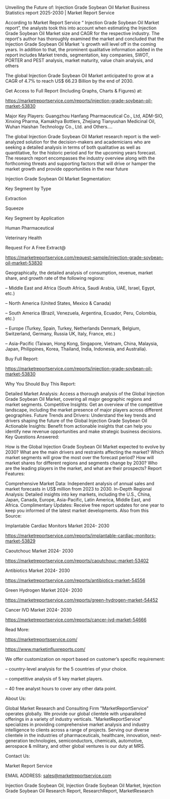 Unveiling the Future of: Injection Grade Soybean Oil Market Business Statistics report 2025-2030 | Market Report Service

According to Market Report Service “ Injection Grade Soybean Oil Market report”, the analysts took this into account when estimating the Injection Grade Soybean Oil Market size and CAGR for the respective industry. The report's author has thoroughly examined the market and concluded that the Injection Grade Soybean Oil Market 's growth will level off in the coming years. In addition to that, the prominent qualitative information added in the report includes Market trends, segmentation, key companies, SWOT, PORTER and PEST analysis, market maturity, value chain analysis, and others

The global Injection Grade Soybean Oil Market anticipated to grow at a CAGR of 4.7% to reach US$ 66.23 Billion by the end of 2030.

Get Access to Full Report (Including Graphs, Charts & Figures) at:

https://marketreportservice.com/reports/injection-grade-soybean-oil-market-53830

Major Key Players: Guangzhou Hanfang Pharmaceutical Co., Ltd, ADM-SIO, Xinxing Pharma, Kamakhya Bottlers, Zhejiang Tianyushan Medicinal Oil, Wuhan Haishan Technology Co., Ltd. and Others….

The global Injection Grade Soybean Oil Market research report is the well-analyzed solution for the decision-makers and academicians who are seeking a detailed analysis in terms of both qualitative as well as quantitative, for the historic period and for the upcoming years forecast. The research report encompasses the industry overview along with the forthcoming threats and supporting factors that will drive or hamper the market growth and provide opportunities in the near future

Injection Grade Soybean Oil Market Segmentation:

Key Segment by Type

Extraction

Squeeze

Key Segment by Application

Human Pharmaceutical

Veterinary Health

Request For A Free Extract@

https://marketreportservice.com/request-sample/injection-grade-soybean-oil-market-53830

Geographically, the detailed analysis of consumption, revenue, market share, and growth rate of the following regions:

– Middle East and Africa (South Africa, Saudi Arabia, UAE, Israel, Egypt, etc.)

– North America (United States, Mexico & Canada)

– South America (Brazil, Venezuela, Argentina, Ecuador, Peru, Colombia, etc.)

– Europe (Turkey, Spain, Turkey, Netherlands Denmark, Belgium, Switzerland, Germany, Russia UK, Italy, France, etc.)

– Asia-Pacific (Taiwan, Hong Kong, Singapore, Vietnam, China, Malaysia, Japan, Philippines, Korea, Thailand, India, Indonesia, and Australia).

Buy Full Report:

https://marketreportservice.com/reports/injection-grade-soybean-oil-market-53830

Why You Should Buy This Report:

Detailed Market Analysis: Access a thorough analysis of the Global Injection Grade Soybean Oil Market, covering all major geographic regions and market segments.
Competitive Insights: Get an overview of the competitive landscape, including the market presence of major players across different geographies.
Future Trends and Drivers: Understand the key trends and drivers shaping the future of the Global Injection Grade Soybean Oil
Actionable Insights: Benefit from actionable insights that can help you identify new revenue opportunities and make strategic business decisions.
Key Questions Answered:

How is the Global Injection Grade Soybean Oil Market expected to evolve by 2030?
What are the main drivers and restraints affecting the market?
Which market segments will grow the most over the forecast period?
How will market shares for different regions and segments change by 2030?
Who are the leading players in the market, and what are their prospects?
Report Features:

Comprehensive Market Data: Independent analysis of annual sales and market forecasts in US$ million from 2023 to 2030.
In-Depth Regional Analysis: Detailed insights into key markets, including the U.S., China, Japan, Canada, Europe, Asia-Pacific, Latin America, Middle East, and Africa.
Complimentary Updates: Receive free report updates for one year to keep you informed of the latest market developments.
Also from this Source:

Implantable Cardiac Monitors Market 2024- 2030

https://marketreportservice.com/reports/implantable-cardiac-monitors-market-53829

Caoutchouc Market 2024- 2030

https://marketreportservice.com/reports/caoutchouc-market-53402

Antibiotics Market 2024- 2030

https://marketreportservice.com/reports/antibiotics-market-54556

Green Hydrogen Market 2024- 2030

https://marketreportservice.com/reports/green-hydrogen-market-54452

Cancer IVD Market 2024- 2030

https://marketreportservice.com/reports/cancer-ivd-market-54666

Read More:

https://marketreportsservice.com/

https://www.marketinfluxreports.com/

We offer customization on report based on customer’s specific requirement:

– country-level analysis for the 5 countries of your choice.

– competitive analysis of 5 key market players.

– 40 free analyst hours to cover any other data point.

About Us:

Global Market Research and Consulting Firm "MarketReportService" operates globally. We provide our global clientele with unparalleled offerings in a variety of industry verticals. "MarketReportService" specializes in providing comprehensive market analysis and industry intelligence to clients across a range of projects. Serving our diverse clientele in the industries of pharmaceuticals, healthcare, innovation, next-generation technologies, semiconductors, chemicals, automotive, aerospace & military, and other global ventures is our duty at MRS.

Contact Us:

Market Report Service

EMAIL ADDRESS: sales@marketreportservice.com

Injection Grade Soybean Oil, Injection Grade Soybean Oil Market, Injection Grade Soybean Oil Research Report, ResearchReport, MarketResearch
